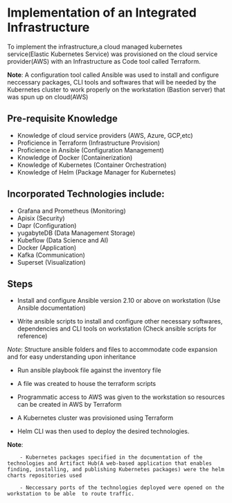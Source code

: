 # Implementation of an Integrated Infrastructure

To implement the infrastructure,a cloud managed kubernetes service(Elastic  Kubernetes Service) was provisioned on the cloud service provider(AWS) with an Infrastructure as Code tool called Terraform.

**Note**: A configuration tool called Ansible was used to install and configure neccessary packages, CLI tools and softwares that will be needed by the Kubernetes cluster to work properly on the workstation (Bastion server) that was spun up on cloud(AWS) 

## Pre-requisite Knowledge
- Knowledge of cloud service providers (AWS, Azure, GCP,etc)
- Proficience in Terraform (Infrastructure Provision)
- Proficience in Ansible (Configuration Management)
- Knowledge of Docker (Containerization)
- Knowledge of Kubernetes (Container Orchestration)
- Knowledge of Helm (Package Manager for Kubernetes)

## Incorporated Technologies include:
- Grafana and Prometheus (Monitoring)
- Apisix (Security)
- Dapr (Configuration)
- yugabyteDB (Data Management Storage)
- Kubeflow (Data Science and AI)
- Docker (Application)
- Kafka (Communication)
- Superset (Visualization)


## Steps

- Install and configure Ansible version 2.10 or above on workstation (Use Ansible documentation)

- Write ansible scripts to install and configure other necessary softwares, dependencies and CLI tools on workstation (Check ansible scripts for reference)

*Note*: Structure ansible folders and files to accommodate code expansion and for easy understanding upon inheritance

- Run ansible playbook file against the inventory file

- A file was created to house the terraform scripts

- Programmatic access to AWS was given to the workstation so resources can be created in AWS by Terraform 

- A Kubernetes cluster was provisioned using Terraform

- Helm CLI was then used to deploy the desired technologies.

**Note**:

        - Kubernetes packages specified in the documentation of the technologies and Artifact Hub(A web-based application that enables finding, installing, and publishing Kubernetes packages) were the helm charts repositories used

        - Neccessary ports of the technologies deployed were opened on the workstation to be able  to route traffic.










